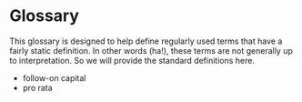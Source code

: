 # Glossary

This glossary is designed to help define regularly used terms that have a fairly static definition. In other words (ha!), these terms are not generally up to interpretation. So we will provide the standard definitions here.

- follow-on capital
- pro rata